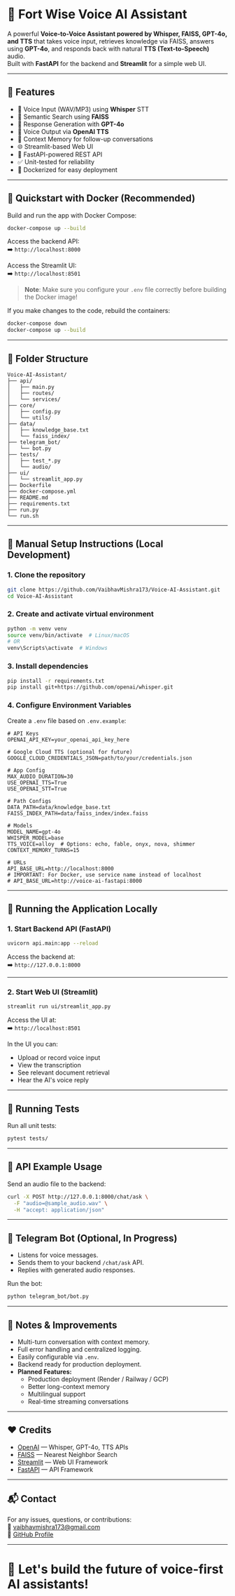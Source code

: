 # 🧠 Fort Wise Voice AI Assistant

A powerful **Voice-to-Voice Assistant powered by Whisper, FAISS, GPT-4o, and TTS** that takes voice input, retrieves knowledge via FAISS, answers using **GPT-4o**, and responds back with natural **TTS (Text-to-Speech)** audio.  
Built with **FastAPI** for the backend and **Streamlit** for a simple web UI.

---

## 🌟 Features

- 🎹 Voice Input (WAV/MP3) using **Whisper** STT
- 🔎 Semantic Search using **FAISS**
- 🧠 Response Generation with **GPT-4o**
- 👤 Voice Output via **OpenAI TTS**
- 🧠 Context Memory for follow-up conversations
- 🌐 Streamlit-based Web UI
- 🚀 FastAPI-powered REST API
- ✅ Unit-tested for reliability
- 🐳 Dockerized for easy deployment

---

## 🐳 Quickstart with Docker (Recommended)

Build and run the app with Docker Compose:

```bash
docker-compose up --build
```

Access the backend API:  
➡️ `http://localhost:8000`

Access the Streamlit UI:  
➡️ `http://localhost:8501`

> **Note**: Make sure you configure your `.env` file correctly before building the Docker image!

If you make changes to the code, rebuild the containers:

```bash
docker-compose down
docker-compose up --build
```

---

## 📁 Folder Structure

```
Voice-AI-Assistant/
├── api/
│   ├── main.py
│   ├── routes/
│   └── services/
├── core/
│   ├── config.py
│   └── utils/
├── data/
│   ├── knowledge_base.txt
│   └── faiss_index/
├── telegram_bot/
│   └── bot.py
├── tests/
│   ├── test_*.py
│   └── audio/
├── ui/
│   └── streamlit_app.py
├── Dockerfile
├── docker-compose.yml
├── README.md
├── requirements.txt
├── run.py
└── run.sh
```

---

## 🧪 Manual Setup Instructions (Local Development)

### 1. Clone the repository

```bash
git clone https://github.com/VaibhavMishra173/Voice-AI-Assistant.git
cd Voice-AI-Assistant
```

### 2. Create and activate virtual environment

```bash
python -m venv venv
source venv/bin/activate  # Linux/macOS
# OR
venv\Scripts\activate  # Windows
```

### 3. Install dependencies

```bash
pip install -r requirements.txt
pip install git+https://github.com/openai/whisper.git
```

### 4. Configure Environment Variables

Create a `.env` file based on `.env.example`:

```
# API Keys
OPENAI_API_KEY=your_openai_api_key_here

# Google Cloud TTS (optional for future)
GOOGLE_CLOUD_CREDENTIALS_JSON=path/to/your/credentials.json

# App Config
MAX_AUDIO_DURATION=30
USE_OPENAI_TTS=True
USE_OPENAI_STT=True

# Path Configs
DATA_PATH=data/knowledge_base.txt
FAISS_INDEX_PATH=data/faiss_index/index.faiss

# Models
MODEL_NAME=gpt-4o
WHISPER_MODEL=base
TTS_VOICE=alloy  # Options: echo, fable, onyx, nova, shimmer
CONTEXT_MEMORY_TURNS=15

# URLs
API_BASE_URL=http://localhost:8000
# IMPORTANT: For Docker, use service name instead of localhost
# API_BASE_URL=http://voice-ai-fastapi:8000
```

---

## 🚀 Running the Application Locally

### 1. Start Backend API (FastAPI)

```bash
uvicorn api.main:app --reload
```

Access the backend at:  
➡️ `http://127.0.0.1:8000`

---

### 2. Start Web UI (Streamlit)

```bash
streamlit run ui/streamlit_app.py
```

Access the UI at:  
➡️ `http://localhost:8501`

In the UI you can:
- Upload or record voice input
- View the transcription
- See relevant document retrieval
- Hear the AI's voice reply

---

## 💪 Running Tests

Run all unit tests:

```bash
pytest tests/
```

---

## 📡 API Example Usage

Send an audio file to the backend:

```bash
curl -X POST http://127.0.0.1:8000/chat/ask \
  -F "audio=@sample_audio.wav" \
  -H "accept: application/json"
```

---

## 🤖 Telegram Bot (Optional, In Progress)

- Listens for voice messages.
- Sends them to your backend `/chat/ask` API.
- Replies with generated audio responses.

Run the bot:

```bash
python telegram_bot/bot.py
```

---

## 📄 Notes & Improvements

- Multi-turn conversation with context memory.
- Full error handling and centralized logging.
- Easily configurable via `.env`.
- Backend ready for production deployment.
- **Planned Features:**
  - Production deployment (Render / Railway / GCP)
  - Better long-context memory
  - Multilingual support
  - Real-time streaming conversations

---

## ❤️ Credits

- [OpenAI](https://openai.com/) — Whisper, GPT-4o, TTS APIs
- [FAISS](https://github.com/facebookresearch/faiss) — Nearest Neighbor Search
- [Streamlit](https://streamlit.io/) — Web UI Framework
- [FastAPI](https://fastapi.tiangolo.com/) — API Framework

---

## 📬 Contact

For any issues, questions, or contributions:  
📧 vaibhavmishra173@gmail.com  
🔗 [GitHub Profile](https://github.com/VaibhavMishra173)

---

# 🚀 Let's build the future of voice-first AI assistants!


